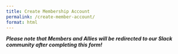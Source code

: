 ```yaml
---
title: Create Membership Account
permalink: /create-member-account/
format: html
---
```



<div id="SFctr" class="SF" data-org="32106" data-ini="join" data-scl="0" data-sfi="1"></div><script type="text/javascript" src="https://cdn.membershipworks.com/mfm.js"></script>


***Please note that Members and Allies will be redirected to our Slack community after completing this form!***
